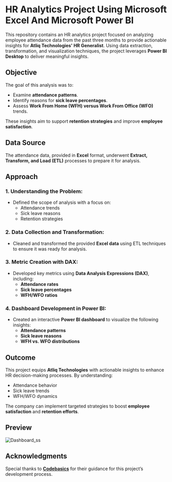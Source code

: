 # HR Analytics Project Using Microsoft Excel And Microsoft Power BI

This repository contains an HR analytics project focused on analyzing employee attendance data from the past three months to provide actionable insights for **Atliq Technologies' HR Generalist**. Using data extraction, transformation, and visualization techniques, the project leverages **Power BI Desktop** to deliver meaningful insights.

## Objective
The goal of this analysis was to:
- Examine **attendance patterns**.
- Identify reasons for **sick leave percentages**.
- Assess **Work From Home (WFH) versus Work From Office (WFO)** trends.

These insights aim to support **retention strategies** and improve **employee satisfaction**.

## Data Source
The attendance data, provided in **Excel** format, underwent **Extract, Transform, and Load (ETL)** processes to prepare it for analysis.

## Approach

### 1. **Understanding the Problem:**
- Defined the scope of analysis with a focus on:
  - Attendance trends
  - Sick leave reasons
  - Retention strategies

### 2. **Data Collection and Transformation:**
- Cleaned and transformed the provided **Excel data** using ETL techniques to ensure it was ready for analysis.

### 3. **Metric Creation with DAX:**
- Developed key metrics using **Data Analysis Expressions (DAX)**, including:
  - **Attendance rates**
  - **Sick leave percentages**
  - **WFH/WFO ratios**

### 4. **Dashboard Development in Power BI:**
- Created an interactive **Power BI dashboard** to visualize the following insights:
  - **Attendance patterns**
  - **Sick leave reasons**
  - **WFH vs. WFO distributions**

## Outcome
This project equips **Atliq Technologies** with actionable insights to enhance HR decision-making processes. By understanding:
- Attendance behavior
- Sick leave trends
- WFH/WFO dynamics

The company can implement targeted strategies to boost **employee satisfaction** and **retention efforts**.

## Preview
![Dashboard_ss](https://github.com/user-attachments/assets/77cfa0f2-b408-41ef-8a9b-14d078ebe83e)



## Acknowledgments
Special thanks to [**Codebasics**](https://www.codebasics.io/) for their guidance for this project’s development process.



